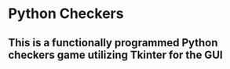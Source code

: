 # Python Checkers

## This is a functionally programmed Python checkers game utilizing Tkinter for the GUI
